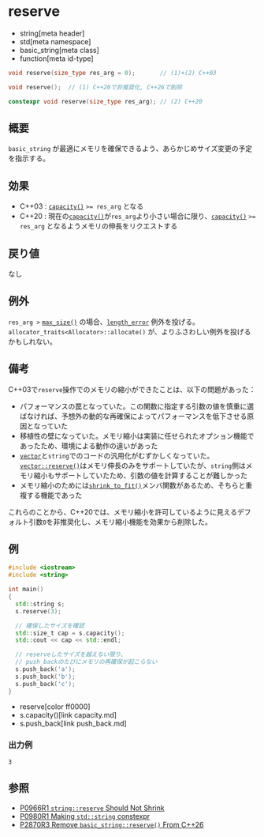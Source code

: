# reserve
* string[meta header]
* std[meta namespace]
* basic_string[meta class]
* function[meta id-type]

```cpp
void reserve(size_type res_arg = 0);       // (1)+(2) C++03

void reserve();  // (1) C++20で非推奨化, C++26で削除

constexpr void reserve(size_type res_arg); // (2) C++20
```

## 概要
`basic_string` が最適にメモリを確保できるよう、あらかじめサイズ変更の予定を指示する。


## 効果
- C++03 : [`capacity()`](capacity.md) `>= res_arg` となる
- C++20 : 現在の[`capacity()`](capacity.md)が`res_arg`より小さい場合に限り、[`capacity()`](capacity.md) `>= res_arg` となるようメモリの伸長をリクエストする


## 戻り値
なし


## 例外
`res_arg >` [`max_size()`](max_size.md) の場合、[`length_error`](/reference/stdexcept.md) 例外を投げる。  
`allocator_traits<Allocator>::allocate()` が、よりふさわしい例外を投げるかもしれない。


## 備考
C++03で`reserve`操作でのメモリの縮小ができたことは、以下の問題があった：

- パフォーマンスの罠となっていた。この関数に指定する引数の値を慎重に選ばなければ、予想外の動的な再確保によってパフォーマンスを低下させる原因となっていた
- 移植性の壁になっていた。メモリ縮小は実装に任せられたオプション機能であったため、環境による動作の違いがあった
- [`vector`](/reference/vector/vector.md)と`string`でのコードの汎用化がむずかしくなっていた。[`vector::reserve()`](/reference/vector/vector/reserve.md)はメモリ伸長のみをサポートしていたが、`string`側はメモリ縮小もサポートしていたため、引数の値を計算することが難しかった
- メモリ縮小のためには[`shrink_to_fit()`](shrink_to_fit.md)メンバ関数があるため、そちらと重複する機能であった

これらのことから、C++20では、メモリ縮小を許可しているように見えるデフォルト引数`0`を非推奨化し、メモリ縮小機能を効果から削除した。


## 例
```cpp example
#include <iostream>
#include <string>

int main()
{
  std::string s;
  s.reserve(3);

  // 確保したサイズを確認
  std::size_t cap = s.capacity();
  std::cout << cap << std::endl;

  // reserveしたサイズを越えない限り、
  // push_backのたびにメモリの再確保が起こらない
  s.push_back('a');
  s.push_back('b');
  s.push_back('c');
}
```
* reserve[color ff0000]
* s.capacity()[link capacity.md]
* s.push_back[link push_back.md]

### 出力例
```
3
```

## 参照
- [P0966R1 `string::reserve` Should Not Shrink](http://www.open-std.org/jtc1/sc22/wg21/docs/papers/2018/p0966r1.html)
- [P0980R1 Making `std::string` constexpr](https://www.open-std.org/jtc1/sc22/wg21/docs/papers/2019/p0980r1.pdf)
- [P2870R3 Remove `basic_string::reserve()` From C++26](https://open-std.org/jtc1/sc22/wg21/docs/papers/2023/p2870r3.pdf)
